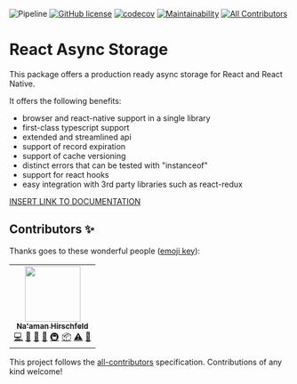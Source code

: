 ![Pipeline](https://github.com/Goldziher/rn-async-storage-cache-wrapper/workflows/CI/badge.svg?branch=master) [![GitHub license](https://img.shields.io/github/license/Goldziher/r-cache?logo=MIT)](https://github.com/Goldziher/r-cache) [![codecov](https://codecov.io/gh/Goldziher/rn-async-storage-cache-wrapper/branch/master/graph/badge.svg?token=1L6MQ9Y6UG)](https://codecov.io/gh/Goldziher/rn-async-storage-cache-wrapper) [![Maintainability](https://api.codeclimate.com/v1/badges/8328d0b358088c24e231/maintainability)](https://codeclimate.com/github/Goldziher/r-cache/maintainability)
[![All Contributors](https://img.shields.io/badge/all_contributors-0-orange.svg?style=flat-square)](#contributors-)

# React Async Storage

This package offers a production ready async storage for React and React Native.

It offers the following benefits:

-   browser and react-native support in a single library
-   first-class typescript support
-   extended and streamlined api
-   support of record expiration
-   support of cache versioning
-   distinct errors that can be tested with "instanceof"
-   support for react hooks
-   easy integration with 3rd party libraries such as react-redux

[INSERT LINK TO DOCUMENTATION](https://github.github.com/gfm/)

## Contributors ✨

Thanks goes to these wonderful people ([emoji key](https://allcontributors.org/docs/en/emoji-key)):

<!-- ALL-CONTRIBUTORS-LIST:START - Do not remove or modify this section -->
<!-- prettier-ignore-start -->
<!-- markdownlint-disable -->
<table>
  <tr>
    <td align="center"><a href="https://github.com/Goldziher"><img src="https://avatars1.githubusercontent.com/u/30733348?v=4?s=100" width="100px;" alt=""/><br /><sub><b>Na'aman Hirschfeld</b></sub></a><br /><a href="https://github.com/React Async Storage/react-async-storage/commits?author=Goldziher" title="Code">💻</a> <a href="#design-Goldziher" title="Design">🎨</a> <a href="https://github.com/React Async Storage/react-async-storage/commits?author=Goldziher" title="Documentation">📖</a> <a href="#ideas-Goldziher" title="Ideas, Planning, & Feedback">🤔</a> <a href="#infra-Goldziher" title="Infrastructure (Hosting, Build-Tools, etc)">🚇</a> <a href="#platform-Goldziher" title="Packaging/porting to new platform">📦</a> <a href="https://github.com/React Async Storage/react-async-storage/commits?author=Goldziher" title="Tests">⚠️</a> <a href="#tool-Goldziher" title="Tools">🔧</a></td>
  </tr>
</table>

<!-- markdownlint-restore -->
<!-- prettier-ignore-end -->

<!-- ALL-CONTRIBUTORS-LIST:END -->

This project follows the [all-contributors](https://github.com/all-contributors/all-contributors) specification. Contributions of any kind welcome!

